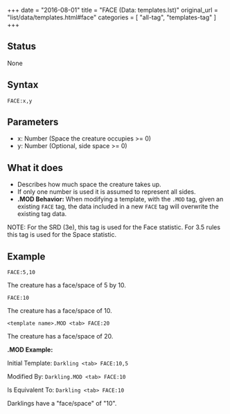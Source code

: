 +++
date = "2016-08-01"
title = "FACE (Data: templates.lst)"
original_url = "list/data/templates.html#face"
categories = [ "all-tag", "templates-tag" ]
+++

## Status

None

## Syntax

`FACE:x,y`

## Parameters

-   x: Number (Space the creature occupies &gt;= 0)
-   y: Number (Optional, side space &gt;= 0)



What it does
------------

-   Describes how much space the creature takes up.
-   If only one number is used it is assumed to represent all sides.
-   **.MOD Behavior:** When modifying a template, with the `.MOD` tag,
    given an existing `FACE` tag, the data included in a new `FACE` tag
    will overwrite the existing tag data.

NOTE: For the SRD (3e), this tag is used for the Face statistic. For 3.5
rules this tag is used for the Space statistic.

Example
-------

`FACE:5,10`

The creature has a face/space of 5 by 10.

`FACE:10`

The creature has a face/space of 10.

`<template name>.MOD <tab> FACE:20`

The creature has a face/space of 20.

**.MOD Example:**

Initial Template: `Darkling <tab> FACE:10,5`

Modified By: `Darkling.MOD <tab> FACE:10`

Is Equivalent To: `Darkling <tab> FACE:10`

Darklings have a "face/space" of "10".

